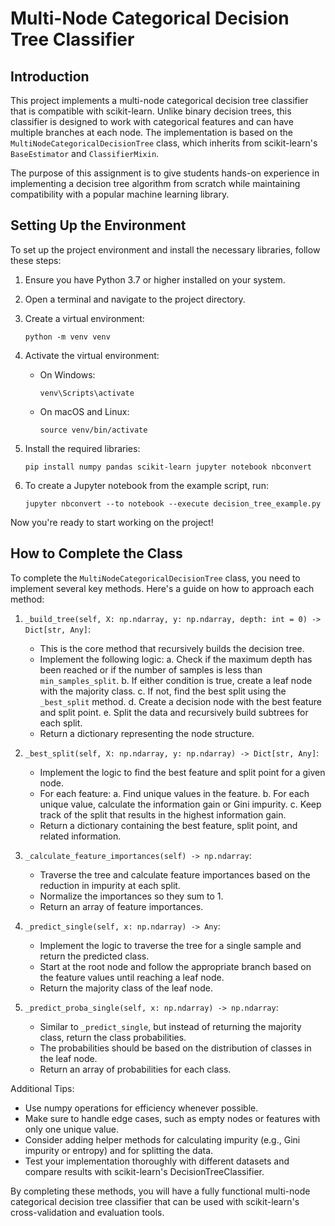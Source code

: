 # Multi-Node Categorical Decision Tree Classifier

## Introduction

This project implements a multi-node categorical decision tree classifier that is compatible with scikit-learn. Unlike binary decision trees, this classifier is designed to work with categorical features and can have multiple branches at each node. The implementation is based on the `MultiNodeCategoricalDecisionTree` class, which inherits from scikit-learn's `BaseEstimator` and `ClassifierMixin`.

The purpose of this assignment is to give students hands-on experience in implementing a decision tree algorithm from scratch while maintaining compatibility with a popular machine learning library.

## Setting Up the Environment

To set up the project environment and install the necessary libraries, follow these steps:

1. Ensure you have Python 3.7 or higher installed on your system.

2. Open a terminal and navigate to the project directory.

3. Create a virtual environment:
   ```
   python -m venv venv
   ```

4. Activate the virtual environment:
   - On Windows:
     ```
     venv\Scripts\activate
     ```
   - On macOS and Linux:
     ```
     source venv/bin/activate
     ```

5. Install the required libraries:
   ```
   pip install numpy pandas scikit-learn jupyter notebook nbconvert
   ```

6. To create a Jupyter notebook from the example script, run:
   ```
   jupyter nbconvert --to notebook --execute decision_tree_example.py
   ```

Now you're ready to start working on the project!

## How to Complete the Class

To complete the `MultiNodeCategoricalDecisionTree` class, you need to implement several key methods. Here's a guide on how to approach each method:

1. `_build_tree(self, X: np.ndarray, y: np.ndarray, depth: int = 0) -> Dict[str, Any]`:
   - This is the core method that recursively builds the decision tree.
   - Implement the following logic:
     a. Check if the maximum depth has been reached or if the number of samples is less than `min_samples_split`.
     b. If either condition is true, create a leaf node with the majority class.
     c. If not, find the best split using the `_best_split` method.
     d. Create a decision node with the best feature and split point.
     e. Split the data and recursively build subtrees for each split.
   - Return a dictionary representing the node structure.

2. `_best_split(self, X: np.ndarray, y: np.ndarray) -> Dict[str, Any]`:
   - Implement the logic to find the best feature and split point for a given node.
   - For each feature:
     a. Find unique values in the feature.
     b. For each unique value, calculate the information gain or Gini impurity.
     c. Keep track of the split that results in the highest information gain.
   - Return a dictionary containing the best feature, split point, and related information.

3. `_calculate_feature_importances(self) -> np.ndarray`:
   - Traverse the tree and calculate feature importances based on the reduction in impurity at each split.
   - Normalize the importances so they sum to 1.
   - Return an array of feature importances.

4. `_predict_single(self, x: np.ndarray) -> Any`:
   - Implement the logic to traverse the tree for a single sample and return the predicted class.
   - Start at the root node and follow the appropriate branch based on the feature values until reaching a leaf node.
   - Return the majority class of the leaf node.

5. `_predict_proba_single(self, x: np.ndarray) -> np.ndarray`:
   - Similar to `_predict_single`, but instead of returning the majority class, return the class probabilities.
   - The probabilities should be based on the distribution of classes in the leaf node.
   - Return an array of probabilities for each class.

Additional Tips:
- Use numpy operations for efficiency whenever possible.
- Make sure to handle edge cases, such as empty nodes or features with only one unique value.
- Consider adding helper methods for calculating impurity (e.g., Gini impurity or entropy) and for splitting the data.
- Test your implementation thoroughly with different datasets and compare results with scikit-learn's DecisionTreeClassifier.

By completing these methods, you will have a fully functional multi-node categorical decision tree classifier that can be used with scikit-learn's cross-validation and evaluation tools.